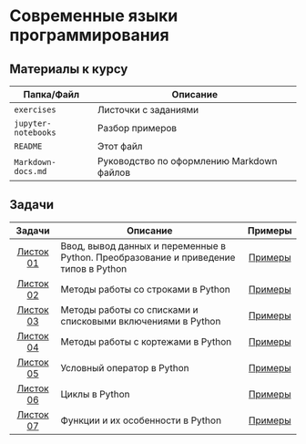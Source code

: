 # Современные языки программирования 

## Материалы к курсу

| Папка/Файл |Описание|
|-|-|
|`exercises`|Листочки с заданиями|
|`jupyter-notebooks`|Разбор примеров|
|`README`|Этот файл|
|`Markdown-docs.md`|Руководство по оформлению Markdown файлов|

## Задачи

| Задачи | Описание | Примеры |
|:-:|-|:-:|
|[Листок 01](https://github.com/alexanderlata/python-for-beginners/blob/main/exercises/list01-intro.pdf)|Ввод, вывод данных и переменные в Python. Преобразование и приведение типов в Python| [Примеры](https://github.com/alexanderlata/python-for-beginners/blob/main/jupyter-notebooks/example01.ipynb)|
|[Листок 02](https://github.com/alexanderlata/python-for-beginners/blob/main/exercises/list02-string.pdf)|Методы работы со строками в Python| [Примеры](https://github.com/alexanderlata/python-for-beginners/blob/main/jupyter-notebooks/example02.ipynb)|
|[Листок 03](https://github.com/alexanderlata/python-for-beginners/blob/main/exercises/list03-list.pdf)|Методы работы со списками и списковыми включениями в Python| [Примеры](https://github.com/alexanderlata/python-for-beginners/blob/main/jupyter-notebooks/example03.ipynb)|
|[Листок 04](https://github.com/alexanderlata/python-for-beginners/blob/main/exercises/list04-tuple.pdf)|Методы работы с кортежами в Python| [Примеры](https://github.com/alexanderlata/python-for-beginners/blob/main/jupyter-notebooks/example04.ipynb)|
|[Листок 05](https://github.com/alexanderlata/python-for-beginners/blob/main/exercises/list05-if-operation.pdf)|Условный оператор в Python| [Примеры](https://github.com/alexanderlata/python-for-beginners/blob/main/jupyter-notebooks/example05.ipynb)|
|[Листок 06](https://github.com/alexanderlata/python-for-beginners/blob/main/exercises/list06-loops.pdf)|Циклы в Python| [Примеры](https://github.com/alexanderlata/python-for-beginners/blob/main/jupyter-notebooks/example06.ipynb)|
|[Листок 07](https://github.com/alexanderlata/python-for-beginners/blob/main/exercises/list07-functions.pdf)|Функции и их особенности в Python| [Примеры](https://github.com/alexanderlata/python-for-beginners/blob/main/jupyter-notebooks/example07.ipynb)|

